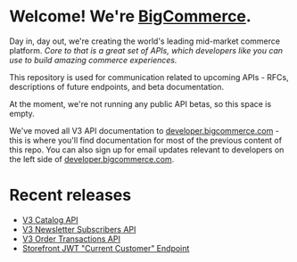 # Welcome! We're [BigCommerce](https://www.bigcommerce.com).

Day in, day out, we're creating the world's leading mid-market commerce platform. _Core to that is a great set of APIs, which developers like you can use to build amazing commerce experiences._ 

This repository is used for communication related to upcoming APIs - RFCs, descriptions of future endpoints, and beta documentation.

At the moment, we're not running any public API betas, so this space is empty.

We've moved all V3 API documentation to [developer.bigcommerce.com](https://developer.bigcommerce.com/api/v3/) - this is where you'll find documentation for most of the previous content of this repo. You can also sign up for email updates relevant to developers on the left side of [developer.bigcommerce.com](https://developer.bigcommerce.com/api/guides/).

# Recent releases

- [V3 Catalog API](https://developer.bigcommerce.com/api/v3/openapi-v3.html#catalog)
- [V3 Newsletter Subscribers API](https://developer.bigcommerce.com/api/v3/openapi-v3.html#getsubscribers)
- [V3 Order Transactions API](https://developer.bigcommerce.com/api/v3/openapi-v3.html#gettransactions)
- [Storefront JWT "Current Customer" Endpoint](https://developer.bigcommerce.com/api/#identifying-logged-in-customers-securely)